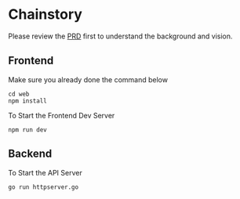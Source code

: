 # Chainstory

Please review the [PRD](https://docs.google.com/document/d/16fkjJkY-aUkDOxmOzfRGl2GatT6ntgmithlVUFxKaHs/edit?usp=sharing) first to understand the background and vision.


## Frontend

Make sure you already done the command below

```
cd web
npm install
```

To Start the Frontend Dev Server

```
npm run dev
```


## Backend

To Start the API Server

```
go run httpserver.go
```
